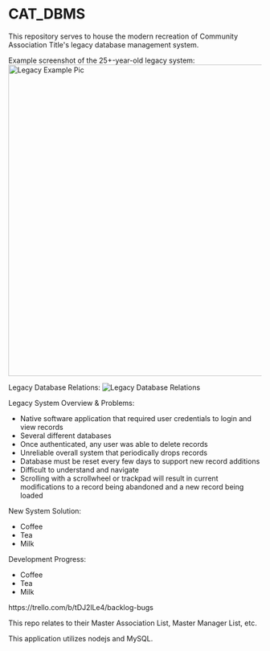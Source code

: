 # CAT_DBMS
This repository serves to house the modern recreation of Community Association Title's legacy database management system.

Example screenshot of the 25+-year-old legacy system:
<img src="https://i.imgur.com/nbJ7C1U.png" alt="Legacy Example Pic" width="750" height="620">

Legacy Database Relations:
<img src="https://i.imgur.com/65XUMAz.jpg" alt="Legacy Database Relations">


Legacy System Overview & Problems:
<ul>
  <li>Native software application that required user credentials to login and view records</li>
  <li>Several different databases</li>
  <li>Once authenticated, any user was able to delete records</li>
  <li>Unreliable overall system that periodically drops records</li>
  <li>Database must be reset every few days to support new record additions</li>
  <li>Difficult to understand and navigate</li>
  <li>Scrolling with a scrollwheel or trackpad will result in current modifications to a record being abandoned and a new record being loaded</li>
</ul>

New System Solution:
<ul>
  <li>Coffee</li>
  <li>Tea</li>
  <li>Milk</li>
</ul>

Development Progress:
<ul>
  <li>Coffee</li>
  <li>Tea</li>
  <li>Milk</li>
</ul>
https://trello.com/b/tDJ2lLe4/backlog-bugs


This repo relates to their Master Association List, Master Manager List, etc.

This application utilizes nodejs and MySQL.
